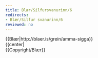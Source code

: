 ```yaml
---
title: Blær/Silfursvanurinn/6
redirects:
- Blær/Silfur svanurinn/6
reviewed: no
---
```

<vocabulary>
</vocabulary>
{{Blær|http://blaer.is/grein/amma-sigga}}

<div class="book" data-translate=true data-audio-file="Silfur_svanurinn_06-6.mp3">
{{center|<Audio src="Silfur_svanurinn_06-6.mp3"/>}}
<html>
<div class="blaer article">

<div class="article-entry">
  <div class="images-two-up">
    <div class="image-box image-box-half">
      <img src="https://ylhyra.is/Special:Filepath/Blær_–_Silfur_svanurinn_58842.jpeg">
    </div>
    <div class="image-box image-box-half">
      <img src="https://ylhyra.is/Special:Filepath/Blær_–_Silfur_svanurinn_13555.jpeg">
    </div>
  </div>

  <div class="text">
    <p><strong data-translate=no data-no-audio=true>Sigga:</strong><strong data-translate=no data-no-audio=true>&nbsp;</strong>Gígja, barnabarnið mitt, gaf mér þennan varalit, hún veit hvað mér finnst gaman að mála mig.<br></p>
    <p>
      <strong data-translate=no data-no-audio=true>Birna:</strong> Hvernig er lífið eftir að þú hættir að vinna?</p>
    <p>
      <strong data-translate=no data-no-audio=true>Sigga:</strong> Bara mjög skemmtilegt. Sumum finnst það ægilega leiðinlegt en það hljóta að vera þau sem hafa bara haft vinnuna sem áhugamál, skilurðu. Sko, mín vinna var alveg dásamleg, hún var skemmtileg. Ég saknaði hennar en leiðist ekkert
      núna. Yngvi var hættur að vinna fjórum árum á undan mér og beið bara eftir því að ég hætti. Við erum búin að vera í gönguhópi í 30 ár og fara um allt Ísland og víða í útlöndum. Svo erum við í sundi. Ég fór ekki að synda daglega fyrr en ég hætti
      að vinna. Þar eigum við góðan vinahóp líka. Við erum búin að gera heilmargt saman og ég get ekki hugsað mér að vera án þessara vina.</p>
    <p><strong data-translate=no data-no-audio=true>Birna:</strong> Og mætið þið þá í sund á hverjum degi?&nbsp;</p>
    <p><strong data-translate=no data-no-audio=true>Sigga:</strong> Já já, við mætum á hverjum degi og um helgar líka.</p>
    <p><strong data-translate=no data-no-audio=true>Birna:</strong> Alltaf á sama tíma?</p>
    <p><strong data-translate=no data-no-audio=true>Sigga:</strong> Já yfirleitt alltaf milli átta og hálf níu.</p>
    <p><strong data-translate=no data-no-audio=true>Birna:</strong> Í Suðurbæjarlaug?</p>
    <p><strong data-translate=no data-no-audio=true>Sigga:</strong> Já og í allar laugar. Ef við erum úti á landi förum við í laugarnar þar. Bara þar sem við erum hverju sinni.</p>
    <p><strong data-translate=no data-no-audio=true>Birna:</strong> Er þá verið að ræða heimsmálin í pottinum?&nbsp;</p>
    <p><strong data-translate=no data-no-audio=true>Sigga:</strong> Já já við reyndar fíflumst mikið sem okkur þykir voðalega skemmtilegt.</p>
    <p><strong data-translate=no data-no-audio=true>Birna:</strong> Hvernig þá?&nbsp;</p>
    <p><strong data-translate=no data-no-audio=true>Sigga:</strong> Þeir eru nú þrír þarna sem titla sig Bakkabræður og svo er ein í hópnum mamma þeirra, í kringum þetta spinnst algjör þvæla.&nbsp;</p>
  </div>

</div>

</div>
</html>
</div>
{{Copyright/Blær}}

